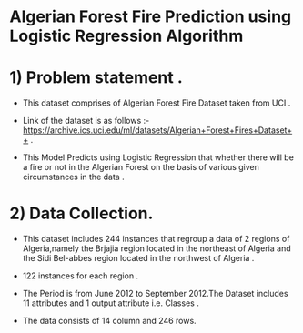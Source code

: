 # Algerian Forest Fire Prediction using Logistic Regression Algorithm 
# 1) Problem statement .
* This dataset comprises of Algerian Forest Fire Dataset taken from UCI .

* Link of the dataset is as follows :- https://archive.ics.uci.edu/ml/datasets/Algerian+Forest+Fires+Dataset++ .

* This Model Predicts using Logistic Regression that whether there will be a fire or not in the Algerian Forest on the basis of various given circumstances in the data .


# 2) Data Collection.
* This dataset includes 244 instances that regroup a data of 2 regions of Algeria,namely the Brjajia region
located in the northeast of Algeria and the Sidi Bel-abbes region located in the northwest of Algeria .

* 122 instances for each region .

* The Period is from June 2012 to September 2012.The Dataset includes 11 attributes and 1 output attribute
i.e. Classes .

* The data consists of 14 column and 246 rows.
